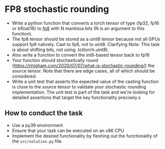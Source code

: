 # FP8 stochastic rounding

- Write a python function that converts a torch tensor of type {fp32, fp16 or bfloat16}
  to [fp8](https://lambdalabs.com/blog/nvidia-hopper-h100-and-fp8-support) with N mantissa bits (N is an argument to
  this function).
- The fp8 tensor should be stored as a uint8 tensor because not all GPUs support fp8 natively. Cast to fp8, not to
  uint8. Clarifying Note: This task is about shifting bits, not using .to(torch.uint8).
- Also write a function to convert the int8-based tensor back to fp16
- Your function should stochastically round (https://nhigham.com/2020/07/07/what-is-stochastic-rounding/) the source
  tensor. Note that there are edge cases, all of which should be considered.
- Write a unit test that asserts the expected value of the casting function is close to the source tensor to validate
  your stochastic rounding implementation. The unit test is part of the task and we're looking for detailed assertions
  that target the key functionality precisely.s

## How to conduct the task
- Use a py39 environment
- Ensure that your task can be executed on an x86 CPU
- Implement the desired functionality by fleshing out the functionality of the `src/solution.py` file.
